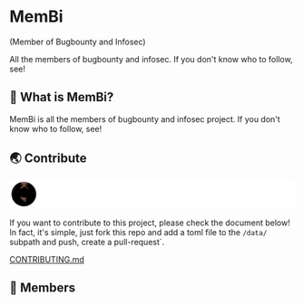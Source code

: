 # MemBi
(Member of Bugbounty and Infosec)

All the members of bugbounty and infosec. If you don't know who to follow, see!

## 🤔 What is MemBi? 
MemBi is all the members of bugbounty and infosec project. 
If you don't know who to follow, see!

## 🌏 Contribute
![](/CONTRIBUTORS.svg)

If you want to contribute to this project, please check the document below! In fact, it's simple, just fork this repo and add a toml file to the `/data/` subpath and push, create a pull-request`.

[CONTRIBUTING.md](/CONTRIBUTING.md)

## 🌟 Members
